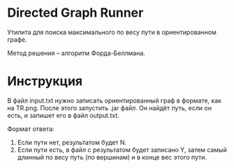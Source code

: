# Directed Graph Runner
Утилита для поиска максимального по весу пути в ориентированном графе.

Метод решения – алгоритм Форда-Беллмана.

# Инструкция
В файл input.txt нужно записать ориентированный граф в формате, как на TR.png. После этого запустить .jar файл. Он найдёт путь, если он есть, и запишет его в файл output.txt.

Формат ответа:
1. Если пути нет, результатом будет N.
2. Если пути есть, в файл с результатом будет записано Y, затем самый длинный по весу путь (по вершинам) и в конце вес этого пути.
